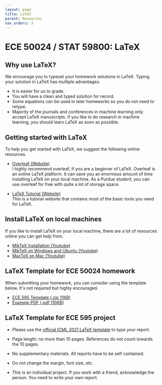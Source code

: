 ```yaml
---
layout: page
title: LaTeX
parent: Resources
nav_orders: 3
---
```


# ECE 50024 / STAT 59800: LaTeX

## Why use LaTeX?  
We encourage you to typeset your homework solutions in LaTeX. Typing your solution in LaTeX has multiple advantages:

- It is easier for us to grade.
- You will have a clean and typed solution for record.
- Some equations can be used in later homeworks so you do not need to retype.
- Majority of the journals and conferences in machine learning only accept LaTeX manuscripts. If you like to do research in machine learning, you should learn LaTeX as soon as possible.

## Getting started with LaTeX
To help you get started with LaTeX, we suggest the following online resources.
- [Overleaf (Website)](https://www.overleaf.com/)  
    I highly recommend overleaf, if you are a beginner of LaTeX. Overleaf is an online LaTeX platform. It can save you an enormous amount of time installing LaTeX on your local machine. As a Purdue student, you can use overleaf for free with quite a lot of storage space.

- [LaTeX Tutorial (Website)](https://www.latex-tutorial.com/)  
    This is a tutorial website that contains most of the basic tools you need for LaTeX.

## Install LaTeX on local machines
If you like to install LaTeX on your local machine, there are a lot of resources online you can get help from.

- [MikTeX Installation (Youtube)](https://www.youtube.com/watch?v=aDRuD03vkzI)
- [MikTeX on Windows and Ubuntu (Youtube)](https://www.youtube.com/watch?v=g6ez7sbaiWc)
- [MacTeX on Mac (Youtube)](https://www.youtube.com/watch?v=WvGQ2Mrhf7g)

## LaTeX Template for ECE 50024 homework
When submitting your homework, you can consider using the template below. It's not required but highly encouraged. 

- [ECE 595 Template (.zip 11KB)](LaTeXtemplate.zip)
- [Example PDF (.pdf 110KB)](LaTeXtemplatePDF.pdf)

## LaTeX Template for ECE 595 project
- Please use the [official ICML 2021 LaTeX template](https://icml.cc/Conferences/2021/StyleAuthorInstructions) to type your report. 

- Page length: no more than 10 pages. References do not count towards the 10 pages.

- No supplementary materials. All reports have to be self contained.

- Do not change the margin, font size, etc.

- This is an individual project. If you work with a friend, acknowledge the person. You need to write your own report.
